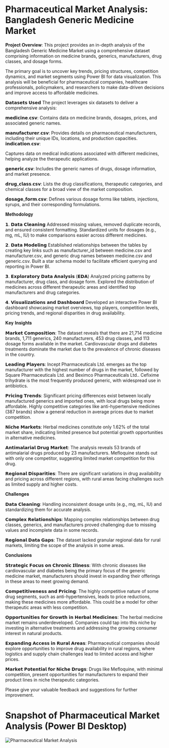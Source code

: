 # Pharmaceutical Market Analysis: Bangladesh Generic Medicine Market
𝐏𝐫𝐨𝐣𝐞𝐜𝐭 𝐎𝐯𝐞𝐫𝐯𝐢𝐞𝐰:
This project provides an in-depth analysis of the Bangladesh Generic Medicine Market using a comprehensive dataset comprising information on medicine brands, generics, manufacturers, drug classes, and dosage forms. 

The primary goal is to uncover key trends, pricing structures, competition dynamics, and market segments using Power BI for data visualization. This analysis will be beneficial for pharmaceutical companies, healthcare professionals, policymakers, and researchers to make data-driven decisions and improve access to affordable medicines.

𝗗𝗮𝘁𝗮𝘀𝗲𝘁𝘀 𝗨𝘀𝗲𝗱
The project leverages six datasets to deliver a comprehensive analysis:

𝗺𝗲𝗱𝗶𝗰𝗶𝗻𝗲.𝗰𝘀𝘃:
Contains data on medicine brands, dosages, prices, and associated generic names.

𝗺𝗮𝗻𝘂𝗳𝗮𝗰𝘁𝘂𝗿𝗲𝗿.𝗰𝘀𝘃:
Provides details on pharmaceutical manufacturers, including their unique IDs, locations, and production capacities.
𝗶𝗻𝗱𝗶𝗰𝗮𝘁𝗶𝗼𝗻.𝗰𝘀𝘃:

Captures data on medical indications associated with different medicines, helping analyze the therapeutic applications.

𝗴𝗲𝗻𝗲𝗿𝗶𝗰.𝗰𝘀𝘃:
Includes the generic names of drugs, dosage information, and market presence.

𝗱𝗿𝘂𝗴_𝗰𝗹𝗮𝘀𝘀.𝗰𝘀𝘃:
Lists the drug classifications, therapeutic categories, and chemical classes for a broad view of the market composition.

𝗱𝗼𝘀𝗮𝗴𝗲_𝗳𝗼𝗿𝗺.𝗰𝘀𝘃:
Defines various dosage forms like tablets, injections, syrups, and their corresponding formulations.

𝐌𝐞𝐭𝐡𝐨𝐝𝐨𝐥𝐨𝐠𝐲

𝟭. 𝗗𝗮𝘁𝗮 𝗖𝗹𝗲𝗮𝗻𝗶𝗻𝗴
Addressed missing values, removed duplicate records, and ensured consistent formatting.
Standardized units for dosages (e.g., mg, mL, IU) to make comparisons easier across different medicines.

𝟮. 𝗗𝗮𝘁𝗮 𝗠𝗼𝗱𝗲𝗹𝗶𝗻𝗴
Established relationships between the tables by creating key links such as manufacturer_id between medicine.csv and manufacturer.csv, and generic drug names between medicine.csv and generic.csv.
Built a star schema model to facilitate efficient querying and reporting in Power BI.

𝟯. 𝗘𝘅𝗽𝗹𝗼𝗿𝗮𝘁𝗼𝗿𝘆 𝗗𝗮𝘁𝗮 𝗔𝗻𝗮𝗹𝘆𝘀𝗶𝘀 (𝗘𝗗𝗔)
Analyzed pricing patterns by manufacturer, drug class, and dosage form.
Explored the distribution of medicines across different therapeutic areas and identified top manufacturers and drug categories.

𝟰. 𝗩𝗶𝘀𝘂𝗮𝗹𝗶𝘇𝗮𝘁𝗶𝗼𝗻𝘀 𝗮𝗻𝗱 𝗗𝗮𝘀𝗵𝗯𝗼𝗮𝗿𝗱
Developed an interactive Power BI dashboard showcasing market overviews, top players, competition levels, pricing trends, and regional disparities in drug availability.

𝐊𝐞𝐲 𝐈𝐧𝐬𝐢𝐠𝐡𝐭𝐬

𝗠𝗮𝗿𝗸𝗲𝘁 𝗖𝗼𝗺𝗽𝗼𝘀𝗶𝘁𝗶𝗼𝗻:
The dataset reveals that there are 21,714 medicine brands, 1,711 generics, 240 manufacturers, 453 drug classes, and 113 dosage forms available in the market.
Cardiovascular drugs and diabetes treatments dominate the market due to the prevalence of chronic diseases in the country.

𝗟𝗲𝗮𝗱𝗶𝗻𝗴 𝗣𝗹𝗮𝘆𝗲𝗿𝘀:
Incept Pharmaceuticals Ltd. emerges as the top manufacturer with the highest number of drugs in the market, followed by Square Pharmaceuticals Ltd. and Beximco Pharmaceuticals Ltd..
Cefixime trihydrate is the most frequently produced generic, with widespread use in antibiotics.

𝗣𝗿𝗶𝗰𝗶𝗻𝗴 𝗧𝗿𝗲𝗻𝗱𝘀:
Significant pricing differences exist between locally manufactured generics and imported ones, with local drugs being more affordable.
Highly competitive categories like anti-hypertensive medicines (387 brands) show a general reduction in average prices due to market competition.

𝗡𝗶𝗰𝗵𝗲 𝗠𝗮𝗿𝗸𝗲𝘁𝘀:
Herbal medicines constitute only 1.62% of the total market share, indicating limited presence but potential growth opportunities in alternative medicines.

𝗔𝗻𝘁𝗶𝗺𝗮𝗹𝗮𝗿𝗶𝗮𝗹 𝗗𝗿𝘂𝗴 𝗠𝗮𝗿𝗸𝗲𝘁:
The analysis reveals 53 brands of antimalarial drugs produced by 23 manufacturers. Mefloquine stands out with only one competitor, suggesting limited market competition for this drug.

𝗥𝗲𝗴𝗶𝗼𝗻𝗮𝗹 𝗗𝗶𝘀𝗽𝗮𝗿𝗶𝘁𝗶𝗲𝘀:
There are significant variations in drug availability and pricing across different regions, with rural areas facing challenges such as limited supply and higher costs.

𝐂𝐡𝐚𝐥𝐥𝐞𝐧𝐠𝐞𝐬

𝗗𝗮𝘁𝗮 𝗖𝗹𝗲𝗮𝗻𝗶𝗻𝗴: 
Handling inconsistent dosage units (e.g., mg, mL, IU) and standardizing them for accurate analysis.

𝗖𝗼𝗺𝗽𝗹𝗲𝘅 𝗥𝗲𝗹𝗮𝘁𝗶𝗼𝗻𝘀𝗵𝗶𝗽𝘀:
 Mapping complex relationships between drug classes, generics, and manufacturers proved challenging due to missing values and incomplete data in some records.

𝗥𝗲𝗴𝗶𝗼𝗻𝗮𝗹 𝗗𝗮𝘁𝗮 𝗚𝗮𝗽𝘀: 
The dataset lacked granular regional data for rural markets, limiting the scope of the analysis in some areas.

𝐂𝐨𝐧𝐜𝐥𝐮𝐬𝐢𝐨𝐧𝐬

𝗦𝘁𝗿𝗮𝘁𝗲𝗴𝗶𝗰 𝗙𝗼𝗰𝘂𝘀 𝗼𝗻 𝗖𝗵𝗿𝗼𝗻𝗶𝗰 𝗜𝗹𝗹𝗻𝗲𝘀𝘀:
With chronic diseases like cardiovascular and diabetes being the primary focus of the generic medicine market, manufacturers should invest in expanding their offerings in these areas to meet growing demand.

𝗖𝗼𝗺𝗽𝗲𝘁𝗶𝘁𝗶𝘃𝗲𝗻𝗲𝘀𝘀 𝗮𝗻𝗱 𝗣𝗿𝗶𝗰𝗶𝗻𝗴:
The highly competitive nature of some drug segments, such as anti-hypertensives, leads to price reductions, making these medicines more affordable. This could be a model for other therapeutic areas with less competition.

𝗢𝗽𝗽𝗼𝗿𝘁𝘂𝗻𝗶𝘁𝗶𝗲𝘀 𝗳𝗼𝗿 𝗚𝗿𝗼𝘄𝘁𝗵 𝗶𝗻 𝗛𝗲𝗿𝗯𝗮𝗹 𝗠𝗲𝗱𝗶𝗰𝗶𝗻𝗲𝘀:
The herbal medicine market remains underdeveloped. Companies could tap into this niche by investing in alternative treatments and addressing the growing consumer interest in natural products.

𝗘𝘅𝗽𝗮𝗻𝗱𝗶𝗻𝗴 𝗔𝗰𝗰𝗲𝘀𝘀 𝗶𝗻 𝗥𝘂𝗿𝗮𝗹 𝗔𝗿𝗲𝗮𝘀:
Pharmaceutical companies should explore opportunities to improve drug availability in rural regions, where logistics and supply chain challenges lead to limited access and higher prices.

𝗠𝗮𝗿𝗸𝗲𝘁 𝗣𝗼𝘁𝗲𝗻𝘁𝗶𝗮𝗹 𝗳𝗼𝗿 𝗡𝗶𝗰𝗵𝗲 𝗗𝗿𝘂𝗴𝘀:
Drugs like Mefloquine, with minimal competition, present opportunities for manufacturers to expand their product lines in niche therapeutic categories.

Please give your valuable feedback and suggestions for further improvement.

# Snapshot of Pharmaceutical Market Analysis (Power BI Desktop)
![Pharmaceutical Market Analysis](https://github.com/user-attachments/assets/93d6227e-2308-4d36-8ef4-7633f60a3836)

 
 
